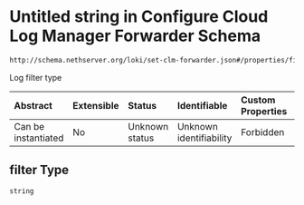 # Untitled string in Configure Cloud Log Manager Forwarder Schema

```txt
http://schema.nethserver.org/loki/set-clm-forwarder.json#/properties/filter
```

Log filter type

| Abstract            | Extensible | Status         | Identifiable            | Custom Properties | Additional Properties | Access Restrictions | Defined In                                                                     |
| :------------------ | :--------- | :------------- | :---------------------- | :---------------- | :-------------------- | :------------------ | :----------------------------------------------------------------------------- |
| Can be instantiated | No         | Unknown status | Unknown identifiability | Forbidden         | Allowed               | none                | [set-clm-forwarder.json\*](loki/set-clm-forwarder.json "open original schema") |

## filter Type

`string`

